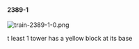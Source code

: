 #### 2389-1
![train-2389-1-0.png](https://github.com/lil-lab/nlvr/raw/master/nlvr/train/images/1/train-2389-1-0.png "train-2389-1-0.png")

t least 1 tower has a yellow block at its base